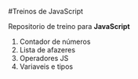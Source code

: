 #Treinos de JavaScript

Repositorio de treino para **JavaScript**

1. Contador de números
2. Lista de afazeres
3. Operadores JS
4. Variaveis e tipos